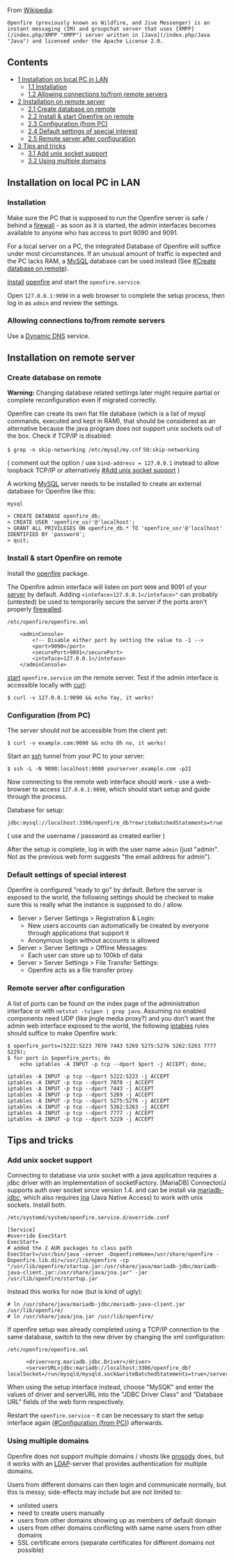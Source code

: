 From [Wikipedia](https://en.wikipedia.org/wiki/Openfire "wikipedia:Openfire"):

	Openfire (previously known as Wildfire, and Jive Messenger) is an instant messaging (IM) and groupchat server that uses [XMPP](/index.php/XMPP "XMPP") server written in [Java](/index.php/Java "Java") and licensed under the Apache License 2.0.

## Contents

*   [1 Installation on local PC in LAN](#Installation_on_local_PC_in_LAN)
    *   [1.1 Installation](#Installation)
    *   [1.2 Allowing connections to/from remote servers](#Allowing_connections_to.2Ffrom_remote_servers)
*   [2 Installation on remote server](#Installation_on_remote_server)
    *   [2.1 Create database on remote](#Create_database_on_remote)
    *   [2.2 Install & start Openfire on remote](#Install_.26_start_Openfire_on_remote)
    *   [2.3 Configuration (from PC)](#Configuration_.28from_PC.29)
    *   [2.4 Default settings of special interest](#Default_settings_of_special_interest)
    *   [2.5 Remote server after configuration](#Remote_server_after_configuration)
*   [3 Tips and tricks](#Tips_and_tricks)
    *   [3.1 Add unix socket support](#Add_unix_socket_support)
    *   [3.2 Using multiple domains](#Using_multiple_domains)

## Installation on local PC in LAN

### Installation

Make sure the PC that is supposed to run the Openfire server is safe / behind a [firewall](/index.php/Firewall "Firewall") - as soon as it is started, the admin interfaces becomes available to anyone who has access to port 9090 and 9091.

For a local server on a PC, the integrated Database of Openfire will suffice under most circumstances. If an unusual amount of traffic is expected and the PC lacks RAM, a [MySQL](/index.php/MySQL "MySQL") database can be used instead (See [#Create database on remote](#Create_database_on_remote)).

[Install](/index.php/Install "Install") [openfire](https://www.archlinux.org/packages/?name=openfire) and start the `openfire.service`.

Open `127.0.0.1:9090` in a web browser to complete the setup process, then log in as `admin` and review the settings.

### Allowing connections to/from remote servers

Use a [Dynamic DNS](/index.php/Dynamic_DNS "Dynamic DNS") service.

## Installation on remote server

### Create database on remote

**Warning:** Changing database related settings later might require partial or complete reconfiguration even if migrated correctly.

Openfire can create its own flat file database (which is a list of mysql commands, executed and kept in RAM), that should be considered as an alternative because the java program does not support unix sockets out of the box. Check if TCP/IP is disabled:

 `$ grep -n skip-networking /etc/mysql/my.cnf`  `50:skip-networking` 

( comment out the option / use `bind-address = 127.0.0.1` instead to allow loopback TCP/IP or alternatively [#Add unix socket support](#Add_unix_socket_support) )

A working [MySQL](/index.php/MySQL "MySQL") server needs to be installed to create an external database for Openfire like this:

 `mysql` 
```
> CREATE DATABASE openfire_db;
> CREATE USER 'openfire_usr'@'localhost';
> GRANT ALL PRIVILEGES ON openfire_db.* TO 'openfire_usr'@'localhost' IDENTIFIED BY 'password';
> quit;
```

### Install & start Openfire on remote

Install the [openfire](https://www.archlinux.org/packages/?name=openfire) package.

The Openfire admin interface will listen on port `9090` and 9091 of your [server](/index.php/Server "Server") by default. Adding `<inteface>127.0.0.1</inteface>"` can probably (untested) be used to temporarily secure the server if the ports aren't properly [firewalled](/index.php/Firewall "Firewall").

 `/etc/openfire/openfire.xml` 
```
    <adminConsole>
        <!-- Disable either port by setting the value to -1 -->
        <port>9090</port>
        <securePort>9091</securePort>
        <inteface>127.0.0.1</inteface>
    </adminConsole>

```

[start](/index.php/Start "Start") `openfire.service` on the remote server. Test if the admin interface is accessible locally with [curl](https://www.archlinux.org/packages/?name=curl):

```
$ curl -v 127.0.0.1:9090 && echo Yay, it works!

```

### Configuration (from PC)

The server should not be accessible from the client yet:

```
$ curl -v example.com:9090 && echo Oh no, it works!

```

Start an [ssh](/index.php/Ssh "Ssh") tunnel from your PC to your server:

```
$ ssh -L -N 9090:localhost:9090 yourserver.example.com -p22

```

Now connecting to the remote web interface should work - use a web-browser to access `127.0.0.1:9090`, which should start setup and guide through the process.

Database for setup:

```
jdbc:mysql://localhost:3306/openfire_db?rewriteBatchedStatements=true

```

( use and the username / password as created earlier )

After the setup is complete, log in with the user name `admin` (just "admin". Not as the previous web form suggests "the email address for admin").

### Default settings of special interest

Openfire is configured "ready to go" by default. Before the server is exposed to the world, the following settings should be checked to make sure this is really what the instance is supposed to do / allow.

*   Server > Server Settings > Registration & Login:
    *   New users accounts can automatically be created by everyone through applications that support it
    *   Anonymous login without accounts is allowed
*   Server > Server Settings > Offline Messages:
    *   Each user can store up to 100kb of data
*   Server > Server Settings > File Transfer Settings:
    *   Openfire acts as a file transfer proxy

### Remote server after configuration

A list of ports can be found on the index page of the administration interface or with `netstat -tulpen | grep java`. Assuming no enabled components need UDP (like jingle media proxy?) and you don't want the admin web interface exposed to the world, the following [iptables](/index.php/Iptables "Iptables") rules should suffice to make Openfire work:

```
$ openfire_ports=(5222:5223 7070 7443 5269 5275:5276 5262:5263 7777 5229);
$ for port in $openfire_ports; do 
    echo iptables -A INPUT -p tcp --dport $port -j ACCEPT; done;
```

```
iptables -A INPUT -p tcp --dport 5222:5223 -j ACCEPT
iptables -A INPUT -p tcp --dport 7070 -j ACCEPT
iptables -A INPUT -p tcp --dport 7443 -j ACCEPT
iptables -A INPUT -p tcp --dport 5269 -j ACCEPT
iptables -A INPUT -p tcp --dport 5275:5276 -j ACCEPT
iptables -A INPUT -p tcp --dport 5262:5263 -j ACCEPT
iptables -A INPUT -p tcp --dport 7777 -j ACCEPT
iptables -A INPUT -p tcp --dport 5229 -j ACCEPT

```

## Tips and tricks

### Add unix socket support

Connecting to database via unix socket with a java application requires a jdbc driver with an implementation of socketFactory. [MariaDB] Connector/J supports auth over socket since version 1.4\. and can be install via [mariadb-jdbc](https://aur.archlinux.org/packages/mariadb-jdbc/), which also requires [jna](https://aur.archlinux.org/packages/jna/) (Java Native Access) to work with unix sockets. Install both.

 `/etc/systemd/system/openfire.service.d/override.conf` 
```
[Service]
#override ExecStart
ExecStart=
# added the 2 AUR packages to class path
ExecStart=/usr/bin/java -server -DopenfireHome=/usr/share/openfire -Dopenfire.lib.dir=/usr/lib/openfire -cp "/usr/lib/openfire/startup.jar:/usr/share/java/mariadb-jdbc/mariadb-java-client.jar:/usr/share/java/jna.jar" -jar /usr/lib/openfire/startup.jar
```

Instead this works for now (but is kind of ugly):

```
# ln /usr/share/java/mariadb-jdbc/mariadb-java-client.jar /usr/lib/openfire/
# ln /usr/share/java/jna.jar /usr/lib/openfire/

```

If openfire setup was already completed using a TCP/IP connection to the same database, switch to the new driver by changing the xml configuration:

 `/etc/openfire/openfire.xml` 
```
      <driver>org.mariadb.jdbc.Driver</driver>  
      <serverURL>jdbc:mariadb://localhost:3306/openfire_db?localSocket=/run/mysqld/mysqld.sock&writeBatchedStatements=true</serverURL>

```

When using the setup interface instead, choose "MySQK" and enter the values of driver and serverURL into the "JDBC Driver Class" and "Database URL" fields of the web form respectively.

Restart the `openfire.service` - it can be necessary to start the setup interface again ([#Configuration (from PC)](#Configuration_.28from_PC.29)) afterwards.

### Using multiple domains

Openfire does not support multiple domains / vhosts like [prosody](/index.php/Prosody "Prosody") does, but it works with an [LDAP](/index.php/LDAP "LDAP")-server that provides authentication for multiple domains.

Users from different domains can then login and communicate normally, but this is messy; side-effects may include but are not limited to:

*   unlisted users
*   need to create users manually
*   users from other domains showing up as members of default domain
*   users from other domains conflicting with same name users from other domains
*   SSL certificate errors (separate certificates for different domains not possible)